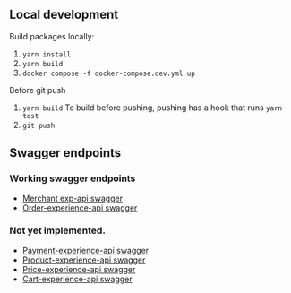 ## Local development

Build packages locally:
1. `yarn install`
2. `yarn build`
3. `docker compose -f docker-compose.dev.yml up`

Before git push
1. `yarn build` To build before pushing, pushing has a hook that runs `yarn test`
2. `git push`

## Swagger endpoints
### Working swagger endpoints
* [Merchant exp-api swagger](http://localhost:8086/v1/merchant/docs/swagger-ui/)
* [Order-experience-api swagger](http://localhost:8084/v1/order/docs/swagger-ui/)

### Not yet implemented.
* [Payment-experience-api swagger](http://localhost:8085/v1/payment/docs/swagger-ui/)
* [Product-experience-api swagger](http://localhost:8081/v1/product/docs/swagger-ui/)
* [Price-experience-api swagger](http://localhost:8082/v1/price/docs/swagger-ui/)
* [Cart-experience-api swagger](http://localhost:8083/v1/cart/docs/swagger-ui/)
